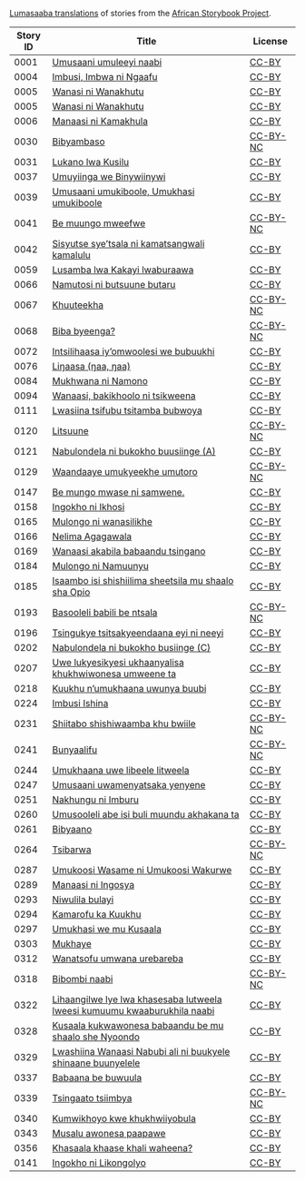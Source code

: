 [Lumasaaba translations](http://my.africanstorybook.org/language/lumasaaba) of stories from the [African Storybook Project](http://my.africanstorybook.org).

Story ID | Title | License
-------- | ----- | -------
0001 | [Umusaani umuleeyi naabi](http://my.africanstorybook.org/stories/umusaani-umuleeyi-naabi) | [CC-BY](https://creativecommons.org/licenses/by/3.0/)
0004 | [Imbusi, Imbwa ni Ngaafu](http://my.africanstorybook.org/stories/imbusi-imbwa-ni-ngaafu) | [CC-BY](https://creativecommons.org/licenses/by/3.0/)
0005 | [Wanasi ni Wanakhutu](http://my.africanstorybook.org/stories/wanasi-ni-wanakhutu) | [CC-BY](https://creativecommons.org/licenses/by/3.0/)
0005 | [Wanasi ni Wanakhutu](http://my.africanstorybook.org/stories/wanasi-ni-wanakhutu) | [CC-BY](https://creativecommons.org/licenses/by/3.0/)
0006 | [Manaasi ni Kamakhula](http://my.africanstorybook.org/stories/manaasi-ni-kamakhula) | [CC-BY](https://creativecommons.org/licenses/by/3.0/)
0030 | [Bibyambaso](http://my.africanstorybook.org/stories/bibyambaso) | [CC-BY-NC](https://creativecommons.org/licenses/by-nc/3.0/)
0031 | [Lukano lwa Kusilu](http://my.africanstorybook.org/stories/lukano-lwa-kusilu) | [CC-BY](https://creativecommons.org/licenses/by/3.0/)
0037 | [Umuyiinga we Binywiinywi](http://my.africanstorybook.org/stories/umuyiinga-we-binywiinywi-0) | [CC-BY](https://creativecommons.org/licenses/by/3.0/)
0039 | [Umusaani umukiboole, Umukhasi umukiboole](http://my.africanstorybook.org/stories/umusaani-umukiboole-umukhasi-umukiboole) | [CC-BY](https://creativecommons.org/licenses/by/3.0/)
0041 | [Be muungo mweefwe](http://my.africanstorybook.org/stories/be-muungo-mweefwe) | [CC-BY-NC](https://creativecommons.org/licenses/by-nc/3.0/)
0042 | [Sisyutse sye’tsala ni kamatsangwali kamalulu](http://my.africanstorybook.org/stories/sisyutse-sye’tsala-ni-kamatsangwali-kamalulu) | [CC-BY](https://creativecommons.org/licenses/by/3.0/)
0059 | [Lusamba lwa Kakayi lwaburaawa](http://my.africanstorybook.org/stories/lusamba-lwa-kakayi-lwaburaawa) | [CC-BY](https://creativecommons.org/licenses/by/3.0/)
0066 | [Namutosi ni butsuune butaru](http://my.africanstorybook.org/stories/namutosi-ni-butsuune-butaru) | [CC-BY](https://creativecommons.org/licenses/by/3.0/)
0067 | [Khuuteekha](http://my.africanstorybook.org/stories/khuuteekha-0) | [CC-BY-NC](https://creativecommons.org/licenses/by-nc/3.0/)
0068 | [Biba byeenga?](http://my.africanstorybook.org/stories/biba-byeenga) | [CC-BY-NC](https://creativecommons.org/licenses/by-nc/3.0/)
0072 | [Intsilihaasa iy’omwoolesi we bubuukhi](http://my.africanstorybook.org/stories/intsilihaasa-iy’omwoolesi-we-bubuukhi) | [CC-BY](https://creativecommons.org/licenses/by/3.0/)
0076 | [Liŋaasa (ŋaa, ŋaa)](http://my.africanstorybook.org/stories/liŋaasa-ŋaa-ŋaa) | [CC-BY](https://creativecommons.org/licenses/by/3.0/)
0084 | [Mukhwana ni Namono](http://my.africanstorybook.org/stories/mukhwana-ni-namono) | [CC-BY](https://creativecommons.org/licenses/by/3.0/)
0094 | [Wanaasi, bakikhoolo ni tsikweena](http://my.africanstorybook.org/stories/wanaasi-bakikhoolo-ni-tsikweena) | [CC-BY](https://creativecommons.org/licenses/by/3.0/)
0111 | [Lwasiina tsifubu tsitamba bubwoya](http://my.africanstorybook.org/stories/lwasiina-tsifubu-tsitamba-bubwoya) | [CC-BY](https://creativecommons.org/licenses/by/3.0/)
0120 | [Litsuune](http://my.africanstorybook.org/stories/litsuune) | [CC-BY-NC](https://creativecommons.org/licenses/by-nc/3.0/)
0121 | [Nabulondela ni bukokho buusiinge (A)](http://my.africanstorybook.org/stories/nabulondela-ni-bukokho-buusiinge) | [CC-BY](https://creativecommons.org/licenses/by/3.0/)
0129 | [Waandaaye umukyeekhe umutoro](http://my.africanstorybook.org/stories/waandaaye-umukyeekhe-umutoro) | [CC-BY-NC](https://creativecommons.org/licenses/by-nc/3.0/)
0147 | [Be mungo mwase ni samwene.](http://my.africanstorybook.org/stories/be-mungo-mwase-ni-samwene) | [CC-BY](https://creativecommons.org/licenses/by/3.0/)
0158 | [Ingokho ni Ikhosi](http://my.africanstorybook.org/stories/ingokho-ni-ikhosi) | [CC-BY](https://creativecommons.org/licenses/by/3.0/)
0165 | [Mulongo ni wanasilikhe](http://my.africanstorybook.org/stories/mulongo-ni-wanasilikhe) | [CC-BY](https://creativecommons.org/licenses/by/3.0/)
0166 | [Nelima Agagawala](http://my.africanstorybook.org/stories/nelima-agagawala) | [CC-BY](https://creativecommons.org/licenses/by/3.0/)
0169 | [Wanaasi akabila babaandu tsingano](http://my.africanstorybook.org/stories/wanaasi-akabila-babaandu-tsingano) | [CC-BY](https://creativecommons.org/licenses/by/3.0/)
0184 | [Mulongo ni Namuunyu](http://my.africanstorybook.org/stories/mulongo-ni-namuunyu) | [CC-BY](https://creativecommons.org/licenses/by/3.0/)
0185 | [Isaambo isi shishiilima sheetsila mu shaalo sha Opio](http://my.africanstorybook.org/stories/isaambo-isi-shishiilima-sheetsila-mu-shaalo-sha-opio) | [CC-BY](https://creativecommons.org/licenses/by/3.0/)
0193 | [Basooleli babili be ntsala](http://my.africanstorybook.org/stories/basooleli-babili-be-ntsala) | [CC-BY-NC](https://creativecommons.org/licenses/by-nc/3.0/)
0196 | [Tsingukye tsitsakyeendaana eyi ni neeyi](http://my.africanstorybook.org/stories/tsingukye-tsitsakyeendaana-eyi-ni-neeyi) | [CC-BY](https://creativecommons.org/licenses/by/3.0/)
0202 | [Nabulondela ni bukokho busiinge (C)](http://my.africanstorybook.org/stories/nabulondela-ni-bukokho-busiinge-c) | [CC-BY](https://creativecommons.org/licenses/by/3.0/)
0207 | [Uwe lukyesikyesi ukhaanyalisa khukhwiwonesa umweene ta](http://my.africanstorybook.org/stories/uwe-lukyesikyesi-ukhaanyalisa-khukhwiwonesa-umweene-ta) | [CC-BY](https://creativecommons.org/licenses/by/3.0/)
0218 | [Kuukhu n’umukhaana uwunya buubi](http://my.africanstorybook.org/stories/kuukhu-n’umukhaana-uwunya-buubi) | [CC-BY](https://creativecommons.org/licenses/by/3.0/)
0224 | [Imbusi Ishina](http://my.africanstorybook.org/stories/imbusi-ishina) | [CC-BY](https://creativecommons.org/licenses/by/3.0/)
0231 | [Shiitabo shishiwaamba khu bwiile](http://my.africanstorybook.org/stories/shiitabo-shishiwaamba-khu-bwiile) | [CC-BY-NC](https://creativecommons.org/licenses/by-nc/3.0/)
0241 | [Bunyaalifu](http://my.africanstorybook.org/stories/bunyaalifu-0) | [CC-BY-NC](https://creativecommons.org/licenses/by-nc/3.0/)
0244 | [Umukhaana uwe libeele litweela](http://my.africanstorybook.org/stories/umukhaana-uwe-libeele-litweela) | [CC-BY](https://creativecommons.org/licenses/by/3.0/)
0247 | [Umusaani uwamenyatsaka yenyene](http://my.africanstorybook.org/stories/umusaani-uwamenyatsaka-yenyene) | [CC-BY](https://creativecommons.org/licenses/by/3.0/)
0251 | [Nakhungu ni Imburu](http://my.africanstorybook.org/stories/nakhungu-ni-imburu) | [CC-BY](https://creativecommons.org/licenses/by/3.0/)
0260 | [Umusooleli abe isi buli muundu akhakana ta](http://my.africanstorybook.org/stories/umusooleli-abe-isi-buli-muundu-akhakana-ta) | [CC-BY](https://creativecommons.org/licenses/by/4.0/)
0261 | [Bibyaano](http://my.africanstorybook.org/stories/bibyaano-0) | [CC-BY](https://creativecommons.org/licenses/by/3.0/)
0264 | [Tsibarwa](http://my.africanstorybook.org/stories/tsibarwa) | [CC-BY-NC](https://creativecommons.org/licenses/by-nc/3.0/)
0287 | [Umukoosi Wasame ni Umukoosi Wakurwe](http://my.africanstorybook.org/stories/umukoosi-wasame-ni-umukoosi-wakurwe) | [CC-BY](https://creativecommons.org/licenses/by/3.0/)
0289 | [Manaasi ni Ingosya](http://my.africanstorybook.org/stories/manaasi-ni-ingosya) | [CC-BY](https://creativecommons.org/licenses/by/3.0/)
0293 | [Niwulila bulayi](http://my.africanstorybook.org/stories/niwulila-bulayi) | [CC-BY](https://creativecommons.org/licenses/by/3.0/)
0294 | [Kamarofu ka Kuukhu](http://my.africanstorybook.org/stories/kamarofu-ka-kuukhu-0) | [CC-BY](https://creativecommons.org/licenses/by/3.0/)
0297 | [Umukhasi we mu Kusaala](http://my.africanstorybook.org/stories/umukhasi-we-mu-kusaala) | [CC-BY](https://creativecommons.org/licenses/by/3.0/)
0303 | [Mukhaye](http://my.africanstorybook.org/stories/mukhaye) | [CC-BY](https://creativecommons.org/licenses/by/3.0/)
0312 | [Wanatsofu umwana urebareba](http://my.africanstorybook.org/stories/wanatsofu-umwana-urebareba) | [CC-BY](https://creativecommons.org/licenses/by/3.0/)
0318 | [Bibombi naabi](http://my.africanstorybook.org/stories/bibombi-naabi) | [CC-BY-NC](https://creativecommons.org/licenses/by-nc/3.0/)
0322 | [Lihaangilwe lye lwa khasesaba lutweela lweesi kumuumu kwaaburukhila naabi](http://my.africanstorybook.org/stories/lihaangilwe-lye-lwa-khasesaba-lutweela-lweesi-kumuumu-kwaaburukhila-naabi) | [CC-BY](https://creativecommons.org/licenses/by/3.0/)
0328 | [Kusaala kukwawonesa babaandu be mu shaalo she Nyoondo](http://my.africanstorybook.org/stories/kusaala-kukwawonesa-babaandu-be-mu-shaalo-she-nyoondo) | [CC-BY](https://creativecommons.org/licenses/by/3.0/)
0329 | [Lwashiina Wanaasi Nabubi ali ni buukyele shinaane buunyelele](http://my.africanstorybook.org/stories/lwashiina-wanaasi-nabubi-ali-ni-buukyele-shinaane-buunyelele) | [CC-BY](https://creativecommons.org/licenses/by/3.0/)
0337 | [Babaana be buwuula](http://my.africanstorybook.org/stories/babaana-be-buwuula) | [CC-BY](https://creativecommons.org/licenses/by/3.0/)
0339 | [Tsingaato tsiimbya](http://my.africanstorybook.org/stories/tsingaato-tsiimbya) | [CC-BY-NC](https://creativecommons.org/licenses/by-nc/3.0/)
0340 | [Kumwikhoyo kwe khukhwiiyobula](http://my.africanstorybook.org/stories/kumwikhoyo-kwe-khukhwiiyobula) | [CC-BY](https://creativecommons.org/licenses/by/3.0/)
0343 | [Musalu awonesa paapawe](http://my.africanstorybook.org/stories/musalu-awonesa-paapawe) | [CC-BY](https://creativecommons.org/licenses/by/3.0/)
0356 | [Khasaala khaase khali waheena?](http://my.africanstorybook.org/stories/khasaala-khaase-khali-waheena) | [CC-BY](https://creativecommons.org/licenses/by/3.0/)
0141 | [Ingokho ni Likongolyo](http://my.africanstorybook.org/stories/ingokho-ni-likongolyo) | [CC-BY](https://creativecommons.org/licenses/by/3.0/)
